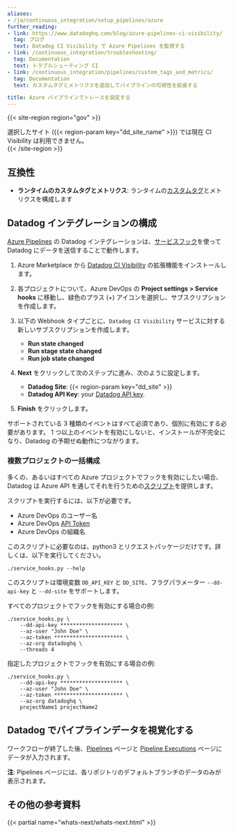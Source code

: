 ```yaml
---
aliases:
- /ja/continuous_integration/setup_pipelines/azure
further_reading:
- link: https://www.datadoghq.com/blog/azure-pipelines-ci-visibility/
  tag: ブログ
  text: Datadog CI Visibility で Azure Pipelines を監視する
- link: /continuous_integration/troubleshooting/
  tag: Documentation
  text: トラブルシューティング CI
- link: /continuous_integration/pipelines/custom_tags_and_metrics/
  tag: Documentation
  text: カスタムタグとメトリクスを追加してパイプラインの可視性を拡張する

title: Azure パイプラインでトレースを設定する
---
```


{{< site-region region="gov" >}}
<div class="alert alert-warning">選択したサイト ({{< region-param key="dd_site_name" >}}) では現在 CI Visibility は利用できません。</div>
{{< /site-region >}}

## 互換性

- **ランタイムのカスタムタグとメトリクス**: ランタイムの[カスタムタグ][6]とメトリクスを構成します

## Datadog インテグレーションの構成

[Azure Pipelines][1] の Datadog インテグレーションは、[サービスフック][2]を使って Datadog にデータを送信することで動作します。

1. Azure Marketplace から [Datadog CI Visibility][8] の拡張機能をインストールします。

2. 各プロジェクトについて、Azure DevOps の **Project settings > Service hooks** に移動し、緑色のプラス (+) アイコンを選択し、サブスクリプションを作成します。

3. 以下の Webhook タイプごとに、`Datadog CI Visibility` サービスに対する新しいサブスクリプションを作成します。
    - **Run state changed**
    - **Run stage state changed**
    - **Run job state changed**

4. **Next** をクリックして次のステップに進み、次のように設定します。
    - **Datadog Site**: {{< region-param key="dd_site" >}}
    - **Datadog API Key**: your [Datadog API key][3].

5. **Finish** をクリックします。

<div class="alert alert-info">
サポートされている 3 種類のイベントはすべて必須であり、個別に有効にする必要があります。
1 つ以上のイベントを有効にしないと、インストールが不完全になり、Datadog の予期せぬ動作につながります。
</div>


### 複数プロジェクトの一括構成


多くの、あるいはすべての Azure プロジェクトでフックを有効にしたい場合、Datadog は Azure API を通してそれを行うための[スクリプト](https://raw.githubusercontent.com/DataDog/ci-visibility-azure-pipelines/main/service_hooks.py)を提供します。

スクリプトを実行するには、以下が必要です。

- Azure DevOps のユーザー名
- Azure DevOps [API Token](https://learn.microsoft.com/en-us/azure/devops/organizations/accounts/use-personal-access-tokens-to-authenticate?view=azure-devops&tabs=Windows#create-a-pat)
- Azure DevOps の組織名

このスクリプトに必要なのは、python3 とリクエストパッケージだけです。詳しくは、以下を実行してください。
```shell
./service_hooks.py --help
```

このスクリプトは環境変数 `DD_API_KEY` と `DD_SITE`、フラグパラメーター `--dd-api-key` と `--dd-site` をサポートします。

すべてのプロジェクトでフックを有効にする場合の例:
```
./service_hooks.py \
    --dd-api-key ******************** \
    --az-user "John Doe" \
    --az-token ********************** \
    --az-org datadoghq \
    --threads 4
```

指定したプロジェクトでフックを有効にする場合の例:
```
./service_hooks.py \
    --dd-api-key ******************** \
    --az-user "John Doe" \
    --az-token ********************** \
    --az-org datadoghq \
    projectName1 projectName2
```

## Datadog でパイプラインデータを視覚化する

ワークフローが終了した後、[Pipelines][4] ページと [Pipeline Executions][5] ページにデータが入力されます。

**注**: Pipelines ページには、各リポジトリのデフォルトブランチのデータのみが表示されます。

## その他の参考資料

{{< partial name="whats-next/whats-next.html" >}}

[1]: https://azure.microsoft.com/en-us/products/devops/pipelines
[2]: https://learn.microsoft.com/en-us/azure/devops/service-hooks/services/webhooks?view=azure-devops
[3]: https://app.datadoghq.com/organization-settings/api-keys
[4]: https://app.datadoghq.com/ci/pipelines
[5]: https://app.datadoghq.com/ci/pipeline-executions
[6]: /ja/continuous_integration/pipelines/custom_tags_and_metrics/?tab=linux
[8]: https://marketplace.visualstudio.com/items?itemName=Datadog.ci-visibility
